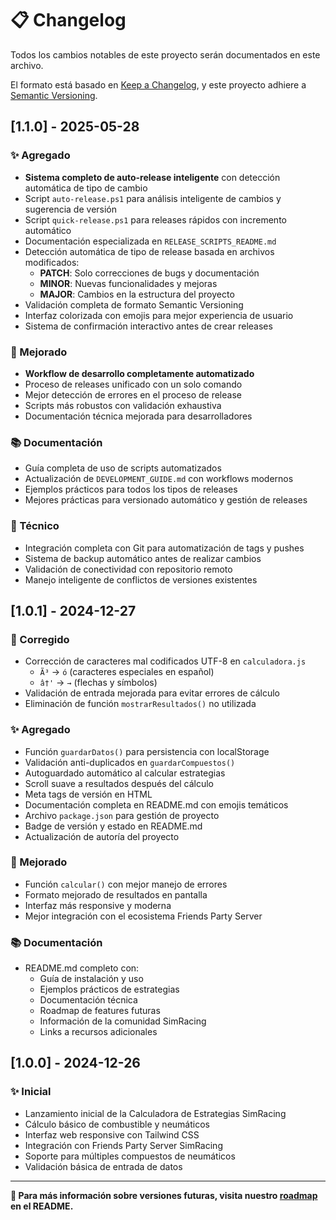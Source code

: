 # 📋 Changelog

Todos los cambios notables de este proyecto serán documentados en este archivo.

El formato está basado en [Keep a Changelog](https://keepachangelog.com/en/1.0.0/),
y este proyecto adhiere a [Semantic Versioning](https://semver.org/spec/v2.0.0.html).

## [1.1.0] - 2025-05-28

### ✨ Agregado
- **Sistema completo de auto-release inteligente** con detección automática de tipo de cambio
- Script `auto-release.ps1` para análisis inteligente de cambios y sugerencia de versión
- Script `quick-release.ps1` para releases rápidos con incremento automático
- Documentación especializada en `RELEASE_SCRIPTS_README.md`
- Detección automática de tipo de release basada en archivos modificados:
  - **PATCH**: Solo correcciones de bugs y documentación
  - **MINOR**: Nuevas funcionalidades y mejoras
  - **MAJOR**: Cambios en la estructura del proyecto
- Validación completa de formato Semantic Versioning
- Interfaz colorizada con emojis para mejor experiencia de usuario
- Sistema de confirmación interactivo antes de crear releases

### 🚀 Mejorado
- **Workflow de desarrollo completamente automatizado**
- Proceso de releases unificado con un solo comando
- Mejor detección de errores en el proceso de release
- Scripts más robustos con validación exhaustiva
- Documentación técnica mejorada para desarrolladores

### 📚 Documentación
- Guía completa de uso de scripts automatizados
- Actualización de `DEVELOPMENT_GUIDE.md` con workflows modernos
- Ejemplos prácticos para todos los tipos de releases
- Mejores prácticas para versionado automático y gestión de releases

### 🔧 Técnico
- Integración completa con Git para automatización de tags y pushes
- Sistema de backup automático antes de realizar cambios
- Validación de conectividad con repositorio remoto
- Manejo inteligente de conflictos de versiones existentes

## [1.0.1] - 2024-12-27

### 🔧 Corregido
- Corrección de caracteres mal codificados UTF-8 en `calculadora.js`
  - `Ã³` → `ó` (caracteres especiales en español)
  - `â†'` → `→` (flechas y símbolos)
- Validación de entrada mejorada para evitar errores de cálculo
- Eliminación de función `mostrarResultados()` no utilizada

### ✨ Agregado
- Función `guardarDatos()` para persistencia con localStorage
- Validación anti-duplicados en `guardarCompuestos()`
- Autoguardado automático al calcular estrategias
- Scroll suave a resultados después del cálculo
- Meta tags de versión en HTML
- Documentación completa en README.md con emojis temáticos
- Archivo `package.json` para gestión de proyecto
- Badge de versión y estado en README.md
- Actualización de autoría del proyecto

### 🚀 Mejorado
- Función `calcular()` con mejor manejo de errores
- Formato mejorado de resultados en pantalla
- Interfaz más responsive y moderna
- Mejor integración con el ecosistema Friends Party Server

### 📚 Documentación
- README.md completo con:
  - Guía de instalación y uso
  - Ejemplos prácticos de estrategias
  - Documentación técnica
  - Roadmap de features futuras
  - Información de la comunidad SimRacing
  - Links a recursos adicionales

## [1.0.0] - 2024-12-26

### ✨ Inicial
- Lanzamiento inicial de la Calculadora de Estrategias SimRacing
- Cálculo básico de combustible y neumáticos
- Interfaz web responsive con Tailwind CSS
- Integración con Friends Party Server SimRacing
- Soporte para múltiples compuestos de neumáticos
- Validación básica de entrada de datos

---

**🏁 Para más información sobre versiones futuras, visita nuestro [roadmap](README.md#-roadmap-futuras-funcionalidades) en el README.**
